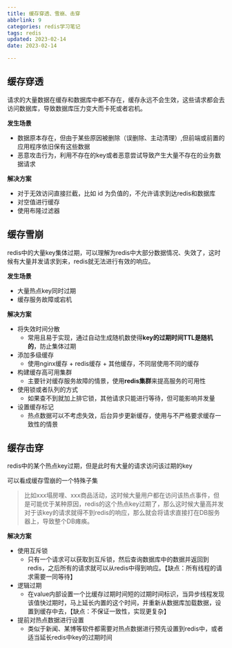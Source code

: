 ```yaml
---
title: 缓存穿透、雪崩、击穿
abbrlink: 9
categories: redis学习笔记
tags: redis
updated: 2023-02-14
date: 2023-02-14

---
```




## 缓存穿透

请求的大量数据在缓存和数据库中都不存在，缓存永远不会生效，这些请求都会去访问数据库，导致数据库压力变大而卡死或者宕机。

**发生场景**

- 数据原本存在，但由于某些原因被删除（误删除、主动清理）,但前端或前置的应用程序依旧保有这些数据
- 恶意攻击行为，利用不存在的key或者恶意尝试导致产生大量不存在的业务数据请求

**解决方案**

- 对于无效访问直接拦截，比如 id 为负值的，不允许请求到达redis和数据库
- 对空值进行缓存
- 使用布隆过滤器

<!-- more -->

## 缓存雪崩

redis中的大量key集体过期，可以理解为redis中大部分数据情况、失效了，这时候有大量并发请求到来，redis就无法进行有效的响应。

**发生场景**

- 大量热点key同时过期
- 缓存服务故障或宕机

**解决方案**

- 将失效时间分散
  - 常用且易于实现，通过自动生成随机数使得**key的过期时间TTL是随机的**，防止集体过期
- 添加多级缓存
  - 使用nginx缓存 + redis缓存 + 其他缓存，不同层使用不同的缓存
- 构建缓存高可用集群
  - 主要针对缓存服务故障的情景，使用**redis集群**来提高服务的可用性
- 使用锁或者队列的方式
  - 如果查不到就加上排它锁，其他请求只能进行等待，但可能影响并发量
- 设置缓存标记
  - 热点数据可以不考虑失效，后台异步更新缓存，使用与不严格要求缓存一致性的情景

##  缓存击穿

redis中的某个热点key过期，但是此时有大量的请求访问该过期的key

可以看成缓存雪崩的一个特殊子集

> 比如xxx塌房哩、xxx商品活动，这时候大量用户都在访问该热点事件，但是可能优于某种原因，redis的这个热点key过期了，那么这时候大量高并发对于该key的请求就得不到redis的响应，那么就会将请求直接打在DB服务器上，导致整个DB瘫痪。

**解决方案**

- 使用互斥锁
  - 只有一个请求可以获取到互斥锁，然后查询数据库中的数据并返回到redis，之后所有的请求就可以从redis中得到响应。【缺点：所有线程的请求需要一同等待】
- 逻辑过期
  - 在value内部设置一个比缓存过期时间短的过期时间标识，当异步线程发现该值快过期时，马上延长内置的这个时间，并重新从数据库加载数据，设置到缓存中去，【缺点：不保证一致性，实现更复杂】
- 提前对热点数据进行设置
  - 类似于新闻、某博等软件都需要对热点数据进行预先设置到redis中，或者适当延长redis中key的过期时间















